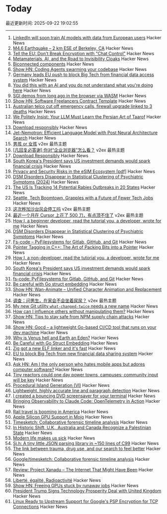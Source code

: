 # Today

最近更新时间: 2025-09-22 19:02:55

--- 
1. [LinkedIn will soon train AI models with data from European users](https://hostvix.com/linkedin-will-soon-train-ai-models-with-data-from-european-users/) Hacker News
2. [M4.6 Earthquake – 2 km ESE of Berkeley, CA](https://earthquake.usgs.gov/earthquakes/eventpage/ew1758534970/executive) Hacker News
3. [Tell the EU: Don't Break Encryption with "Chat Control"](https://www.mozillafoundation.org/en/campaigns/tell-the-eu-dont-break-encryption-with-chat-control/) Hacker News
4. [Metamaterials, AI, and the Road to Invisibility Cloaks](https://open.substack.com/pub/thepotentialsurface/p/metamaterials-ai-and-the-road-to) Hacker News
5. [Biconnected components](https://emi-h.com/articles/bcc.html) Hacker News
6. [Show HN: Coding Agents swarming your codebase](https://infrastructureas.ai) Hacker News
7. [Germany leads EU push to block Big Tech from financial data access system](https://www.mitrade.com/au/insights/news/live-news/article-3-1139033-20250921) Hacker News
8. [You did this with an AI and you do not understand what you're doing here](https://hackerone.com/reports/3340109) Hacker News
9. [SGI demos from long ago in the browser via WASM](https://github.com/sgi-demos) Hacker News
10. [Show HN: Software Freelancers Contract Template](https://sopimusgeneraattori.ohjelmistofriikit.fi/?lang=en) Hacker News
11. [Australian telco cut off emergency calls, firewall upgrade linked to 3 deaths](https://www.theregister.com/2025/09/21/optus_emergency_call_incident/) Hacker News
12. [We Politely Insist: Your LLM Must Learn the Persian Art of Taarof](https://arxiv.org/abs/2509.01035) Hacker News
13. [Download responsibly](https://blog.geofabrik.de/index.php/2025/09/10/download-responsibly/) Hacker News
14. [Jet-Nemotron: Efficient Language Model with Post Neural Architecture Search](https://arxiv.org/abs/2508.15884) Hacker News
15. [男孩 or 女孩](https://www.v2ex.com/t/1161024) v2ex 最热主题
16. [[凡回复必答谢] 你对“企业浏览器”怎么看？](https://www.v2ex.com/t/1160988) v2ex 最热主题
17. [Download Responsibly](https://blog.geofabrik.de/index.php/2025/09/10/download-responsibly/) Hacker News
18. [South Korea's President says US investment demands would spark financial crisis](https://www.reuters.com/world/china/south-koreas-president-lee-says-us-investment-demands-would-spark-financial-2025-09-21/) Hacker News
19. [Privacy and Security Risks in the eSIM Ecosystem [pdf]](https://www.usenix.org/system/files/usenixsecurity25-motallebighomi.pdf) Hacker News
20. [DSM Disorders Disappear in Statistical Clustering of Psychiatric Symptoms (2024)](https://www.psychiatrymargins.com/p/traditional-dsm-disorders-dissolve?r=2wyot6&triedRedirect=true) Hacker News
21. [The US Is Tracking 14 Potential Rabies Outbreaks in 20 States](https://www.accuweather.com/en/health-wellness/the-us-is-tracking-14-potential-rabies-outbreaks-in-20-states-heres-what-to-know/1817668) Hacker News
22. [Seattle, Tech Boomtown, Grapples with a Future of Fewer Tech Jobs](https://www.wsj.com/tech/seattle-tech-amazon-microsoft-jobs-95f2db27) Hacker News
23. [这次桦加沙台风会停工吗](https://www.v2ex.com/t/1160932) v2ex 最热主题
24. [最近一个月在 Cursor 上花了 500 刀，有点顶不住了](https://www.v2ex.com/t/1160920) v2ex 最热主题
25. [How I, a beginner developer, read the tutorial you, a developer, wrote for me](https://anniemueller.com/posts/how-i-a-non-developer-read-the-tutorial-you-a-developer-wrote-for-me-a-beginner) Hacker News
26. [DSM Disorders Disappear in Statistical Clustering of Psychiatric Symptoms](https://www.psychiatrymargins.com/p/traditional-dsm-disorders-dissolve?r=2wyot6&triedRedirect=true) Hacker News
27. [Fs-code – PyFilesystems for Gitlab, GitHub, and Git](https://danjou.gitlab.io/fs-code/dev/codefs.html) Hacker News
28. [Pointer Tagging in C++: The Art of Packing Bits into a Pointer](https://vectrx.substack.com/p/pointer-tagging-in-c-the-art-of-packing) Hacker News
29. [How I, a non-developer, read the tutorial you, a developer, wrote for me](https://anniemueller.com/posts/how-i-a-non-developer-read-the-tutorial-you-a-developer-wrote-for-me-a-beginner) Hacker News
30. [South Korea's President says US investment demands would spark financial crisis](https://www.cnbc.com/2025/09/21/south-koreas-president-lee-trump-investment-financial-crisis.html) Hacker News
31. [fs-code: PyFilesystems for Gitlab, GitHub, and Git](https://danjou.gitlab.io/fs-code/dev/codefs.html) Hacker News
32. [Be careful with Go struct embedding](https://mattjhall.co.uk/posts/be-careful-with-go-struct-embedding.html) Hacker News
33. [Show HN: Wan-Animate – Unified Character Animation and Replacement](https://www.wananimate.net/) Hacker News
34. [调查：问男生，在家会不会坐着尿尿？](https://www.v2ex.com/t/1160930) v2ex 最热主题
35. [My new Git utility `what-changed-twice` needs a new name](https://blog.plover.com/2025/09/21/#what-changed-twice) Hacker News
36. [How can I influence others without manipulating them?](https://andiroberts.com/leadership-questions/how-to-influence-others-without-manipulating) Hacker News
37. [Show HN: Tips to stay safe from NPM supply chain attacks](https://github.com/bodadotsh/npm-security-best-practices) Hacker News
38. [Show HN: Gocd – a lightweight Go-based CI/CD tool that runs on your dev machine](https://github.com/simonjcarr/gocd) Hacker News
39. [Why is Venus hell and Earth an Eden?](https://www.quantamagazine.org/why-is-venus-hell-and-earth-an-eden-20250915/) Hacker News
40. [Be Careful with Go Struct Embedding](https://mattjhall.co.uk/posts/be-careful-with-go-struct-embedding.html) Hacker News
41. [Zig got a new ELF linker and it's fast](https://github.com/ziglang/zig/pull/25299) Hacker News
42. [EU to block Big Tech from new financial data sharing system](https://www.ft.com/content/6596876f-c831-482c-878c-78c1499ef543) Hacker News
43. [Ask HN: Am I the only person who hates mobile apps but adores computer software?](https://news.ycombinator.com/item?id=45327626) Hacker News
44. [Tiny reactors could one day power towns, campuses; community input will be key](https://theconversation.com/nuclear-in-your-backyard-tiny-reactors-could-one-day-power-towns-and-campuses-but-community-input-will-be-key-261225) Hacker News
45. [Procedural Island Generation (VI)](https://brashandplucky.com/2025/09/28/procedural-island-generation-vi.html) Hacker News
46. [Lightweight, highly accurate line and paragraph detection](https://arxiv.org/abs/2203.09638) Hacker News
47. [I created a bouncing DVD screensaver for your terminal](https://github.com/integrii/dvd) Hacker News
48. [Bringing Observability to Claude Code: OpenTelemetry in Action](https://signoz.io/blog/claude-code-monitoring-with-opentelemetry/) Hacker News
49. [Rail travel is booming in America](https://www.economist.com/united-states/2025/09/21/rail-travel-is-booming-in-america) Hacker News
50. [Apple Silicon GPU Support in Mojo](https://forum.modular.com/t/apple-silicon-gpu-support-in-mojo/2295) Hacker News
51. [Timesketch: Collaborative forensic timeline analysis](https://github.com/google/timesketch) Hacker News
52. [In Historic Shift, U.K., Australia and Canada Recognize a Palestinian State](https://www.wsj.com/world/middle-east/in-historic-shift-u-k-australia-and-canada-recognize-a-palestinian-state-83598a66) Hacker News
53. [Modern life makes us sick](https://www.theguardian.com/books/2025/sep/21/how-modern-life-makes-us-sick-and-what-to-do-about-it) Hacker News
54. [Sj.h: A tiny little JSON parsing library in ~150 lines of C99](https://github.com/rxi/sj.h) Hacker News
55. [The link between trauma, drug use, and our search to feel better](https://lithub.com/the-link-between-trauma-drug-use-and-our-search-to-feel-better/) Hacker News
56. [Google/timesketch: Collaborative forensic timeline analysis](https://github.com/google/timesketch) Hacker News
57. [Review: Project Xanadu – The Internet That Might Have Been](https://www.astralcodexten.com/p/your-review-project-xanadu-the-internet) Hacker News
58. [Liberté, égalité, Radioactivité](https://worksinprogress.co/issue/liberte-egalite-radioactivite/) Hacker News
59. [Show HN: Freeing GPUs stuck by runaway jobs](https://github.com/kagehq/gpu-kill) Hacker News
60. [President Trump Signs Technology Prosperity Deal with United Kingdom](https://www.whitehouse.gov/articles/2025/09/president-trump-signs-technology-prosperity-deal-with-united-kingdom/) Hacker News
61. [Linux Ready to Upstream Support for Google's PSP Encryption for TCP Connections](https://www.phoronix.com/news/PSP-Encryption-Linux-6.18) Hacker News
